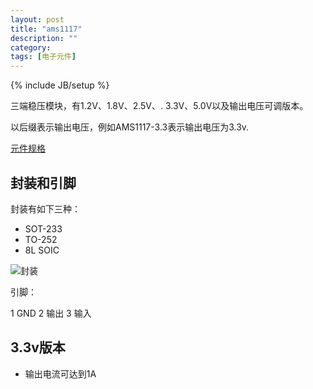 ```yaml
---
layout: post
title: "ams1117"
description: ""
category: 
tags: [电子元件]
---
```

{% include JB/setup %}

三端稳压模块，有1.2V、1.8V、2.5V、. 3.3V、5.0V以及输出电压可调版本。

以后缀表示输出电压，例如AMS1117-3.3表示输出电压为3.3v.

[元件规格](http://www.advanced-monolithic.com/pdf/ds1117.pdf)

## 封装和引脚

封装有如下三种：

* SOT-233
* TO-252
* 8L SOIC

![封装](http://ww2.sinaimg.cn/large/a74ecc4cjw1e0t1clrjm8j.jpg)

引脚：

1 GND
2 输出
3 输入

## 3.3v版本

* 输出电流可达到1A

